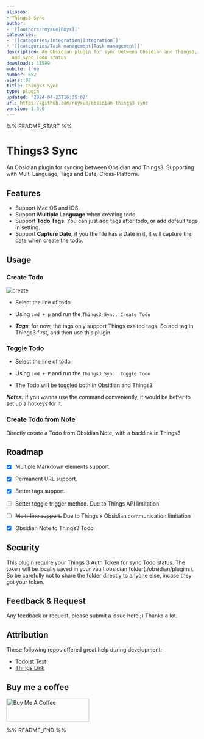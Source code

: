 ```yaml
---
aliases:
- Things3 Sync
author:
- '[[authors/royxue|Royx]]'
categories:
- '[[categories/Integration|Integration]]'
- '[[categories/Task management|Task management]]'
description: An Obsidian plugin for sync between Obsidian and Things3, create Todo
  and sync Todo status
downloads: 11599
mobile: true
number: 652
stars: 82
title: Things3 Sync
type: plugin
updated: '2024-04-23T16:35:02'
url: https://github.com/royxue/obsidian-things3-sync
version: 1.3.0
---
```


%% README_START %%

# Things3 Sync
An Obsidian plugin for syncing between Obsidian and Things3. Supporting with Multi Language, Tags and Date, Cross-Platform.
## Features

* Support Mac OS and iOS.
* Support **Multiple Language** when creating todo.
* Support **Todo Tags**. You can just add tags after todo, or add default tags in setting.
* Support **Capture Date**, if you the file has a Date in it, it will capture the date when create the todo.

## Usage

### Create Todo
![create](https://raw.githubusercontent.com/royxue/obsidian-things3-sync/HEAD/misc/create.png)

* Select the line of todo

* Using `cmd + p` and run the `Things3 Sync: Create Todo`

* ***Tags***: for now, the tags only support Things exsited tags. So add tag in Things3 first, and then use this plugin.

### Toggle Todo

* Select the line of todo

* Using `cmd + P` and run the `Things3 Sync: Toggle Todo`

* The Todo will be toggled both in Obsidian and Things3

***Notes:*** If you wanna use the command conveniently, it would be better to set up a hotkeys for it.

### Create Todo from Note
Directly create a Todo from Obsidian Note, with a backlink in Things3

## Roadmap

- [x] Multiple Markdown elements support.

- [x] Permanent URL support.

- [x] Better tags support.

- [ ] ~~Better toggle trigger method.~~ Due to Things API limitation

- [ ] ~~Multi-line support.~~ Due to Things x Obsidian communication limitation

- [x] Obsidian Note to Things3 Todo

## Security

This plugin require your Things 3 Auth Token for sync Todo status. The token will be locally saved in your vault obsidian folder(./obsidian/plugins). So be carefully not to share the folder directly to anyone else, incase they got your token.

## Feedback & Request

Any feedback or request, please submit a issue here ;)
Thanks a lot.

## Attribution
These following repos offered great help during development:
* [Todoist Text](https://github.com/wesmoncrief/obsidian-todoist-text)
* [Things Link](https://github.com/gavinmn/obsidian-things-link)

## Buy me a coffee

<a href="https://www.buymeacoffee.com/royx" target="_blank"><img src="https://cdn.buymeacoffee.com/buttons/v2/default-red.png" alt="Buy Me A Coffee" style="height: 60px !important;width: 217px !important;" ></a>


%% README_END %%